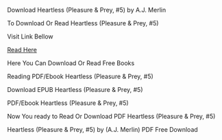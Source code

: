 Download Heartless (Pleasure &amp; Prey, #5) by A.J. Merlin

To Download Or Read Heartless (Pleasure & Prey, #5)

Visit Link Bellow

[Read Here](https://mobionlines.web.app/thanks/206335870-heartless)

Here You Can Download Or Read Free Books

Reading PDF/Ebook Heartless (Pleasure & Prey, #5)

Download EPUB Heartless (Pleasure & Prey, #5)

PDF/Ebook Heartless (Pleasure & Prey, #5)

Now You ready to Read Or Download PDF Heartless (Pleasure & Prey, #5)

Heartless (Pleasure & Prey, #5) by (A.J. Merlin) PDF Free Download
